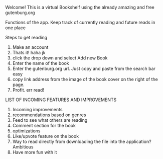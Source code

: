 Welcome!
This is a virtual Bookshelf using the already amazing and free gutenburg.org


Functions of the app. 
Keep track of currently reading and future reads in one place


Steps to get reading
1. Make an account
2. Thats it! haha jk
3. click the drop down and select Add new Book
4. Enter the name of the book
5. Enter the gutenburg.org url. Just copy and paste from the search bar easy
6. copy link address from the image of the book cover on the right of the page. 
7. Profit. err read! 

LIST OF INCOMING FEATURES AND IMPROVEMENTS
1. Incoming improvements
2. recommendations based on genres
2. Feed to see what others are reading
3. Comment section for the book
4. optimizations
5. Like/upvote feature on the book
6. Way to read directly from downloading the file into the application? Ambitious
7. Have more fun with it